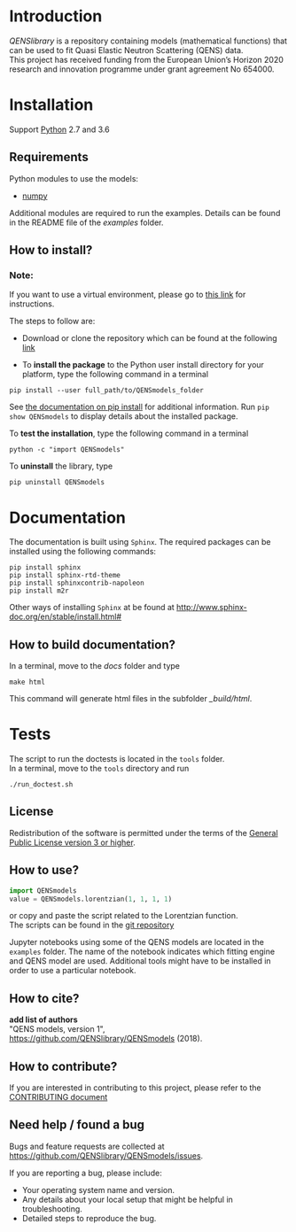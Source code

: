 # Introduction

*QENSlibrary* is a repository containing models (mathematical functions) that
can be used to fit Quasi Elastic Neutron Scattering (QENS) data.  
This project has received funding from the European Union’s Horizon
2020 research and innovation programme under grant agreement No 654000.

# Installation
Support [Python](https://www.python.org/downloads/) 2.7 and 3.6

## Requirements

Python modules to use the models:
- [numpy](http://www.numpy.org/)  

Additional modules are required to run the examples. Details can be
found in the README file of the *examples* folder.

## How to install?

### Note: 
If you want to use a virtual environment, please go to [this link](https://conda.io/docs/user-guide/getting-started.html)
for instructions. 

The steps to follow are:  
- Download or clone the repository which can be found at the following [link](https://github.com/QENSlibrary/QENSmodels)

- To **install the package** to the Python user install directory for your platform, type the following
command in a terminal  
```
pip install --user full_path/to/QENSmodels_folder
```
See [the documentation on pip install](https://pip.pypa.io/en/stable/reference/pip_install/#editable-installs) for additional information. Run `pip show QENSmodels` to display details about the installed package.

To **test the installation**, type the following command in a terminal

```
python -c "import QENSmodels"
```

To **uninstall** the library, type

```
pip uninstall QENSmodels
```

# Documentation
The documentation is built using `Sphinx`. The required packages can be
installed using the following commands:

```
pip install sphinx
pip install sphinx-rtd-theme
pip install sphinxcontrib-napoleon
pip install m2r
```

Other ways of installing `Sphinx` at be found at
http://www.sphinx-doc.org/en/stable/install.html#


## How to build documentation?

In a terminal, move to the *docs* folder and type

   `make html`

This command will generate html files in the subfolder *_build/html*.

# Tests
The script to run the doctests is located in the `tools` folder.  
In a terminal, move to the `tools` directory and run
```
./run_doctest.sh
```

## License

Redistribution of the software is permitted under the terms of the 
[General Public License version 3 or higher](https://www.gnu.org/licenses/gpl-3.0.en.html).

## How to use?

```python
import QENSmodels
value = QENSmodels.lorentzian(1, 1, 1, 1)

```
or copy and paste the script related to the Lorentzian function.  
The scripts can be found in the 
[git repository](https://github.com/QENSlibrary/QENSmodels)

Jupyter notebooks using some of the QENS models are located in the `examples` 
folder. The name of the notebook indicates which fitting engine and QENS model 
are used. Additional tools might have to be installed in order to use a 
particular notebook.

## How to cite?

**add list of authors**<br>
"QENS models, version 1",<br>
https://github.com/QENSlibrary/QENSmodels (2018).

## How to contribute?

If you are interested in contributing to this project, please refer to the
 [CONTRIBUTING document](https://github.com/QENSlibrary/QENSmodels/blob/master/CONTRIBUTING.md)

## Need help / found a bug

Bugs and feature requests are collected at 
https://github.com/QENSlibrary/QENSmodels/issues.

If you are reporting a bug, please include:

- Your operating system name and version.
- Any details about your local setup that might be helpful in troubleshooting.
- Detailed steps to reproduce the bug.



